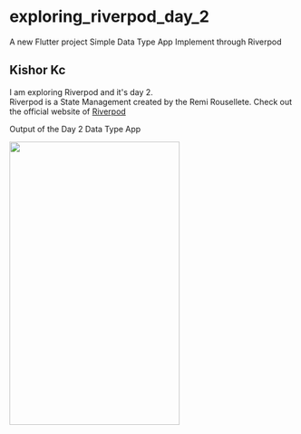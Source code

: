 # exploring_riverpod_day_2

A new Flutter project Simple Data Type App Implement through Riverpod

## Kishor Kc

I am exploring Riverpod and it's day 2.<br>
Riverpod is a State Management created by the Remi Rousellete.
Check out the official website of [Riverpod](https://riverpod.dev/)

Output of the Day 2 Data Type App<br>
<p>
<img src="https://user-images.githubusercontent.com/73419211/120112751-d653bf80-c196-11eb-8c9a-b78322e32faa.jpg" height="500" width="300">
</p>

